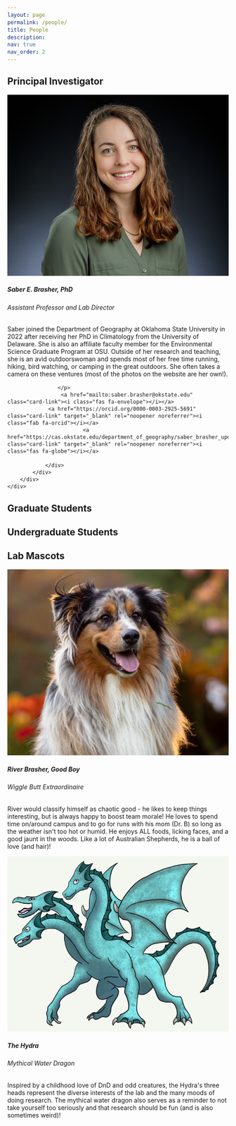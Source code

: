 ```yaml
---
layout: page
permalink: /people/
title: People
description: 
nav: true
nav_order: 2
---
```


            
<h2 id="faculty">Principal Investigator</h2>

<p>
    </p>
<div class="card hoverable">
        <div class="row no-gutters">
            <div class="col-sm-4 col-md-3">
                <img src="/assets/img/saber.jpg" class="card-img img-fluid" alt="Saber E. Brasher">
            </div>
            <div class="team col-sm-8 col-md-9">
                <div class="card-body">
                    <h5 class="card-title">Saber E. Brasher, PhD </h5>                    
                    <h6 class="card-subtitle mb-2 text-muted">Assistant Professor and Lab Director</h6>
                    <p class="card-text">
                        Saber joined the Department of Geography at Oklahoma State University in 2022 after receiving her PhD in Climatology from the University of Delaware. She is also an affiliate faculty member for the Environmental Science Graduate Program at OSU. Outside of her research and teaching, she is an avid outdoorswoman and spends most of her free time running, hiking, bird watching, or camping in the great outdoors. She often takes a camera on these ventures (most of the photos on the website are her own!). 
              
                    </p>
                     <a href="mailto:saber.brasher@okstate.edu" class="card-link"><i class="fas fa-envelope"></i></a>
                 <a href="https://orcid.org/0000-0003-2925-5691" class="card-link" target="_blank" rel="noopener noreferrer"><i class="fab fa-orcid"></i></a>
                            <a href="https://cas.okstate.edu/department_of_geography/saber_brasher_updated.html" class="card-link" target="_blank" rel="noopener noreferrer"><i class="fas fa-globe"></i></a>

                </div>
            </div>
        </div>
    </div>
<p>
    </p>
    
    
 <h2 id="faculty">Graduate Students</h2>
<p>
    </p>

 
 
 
 <h2 id="faculty">Undergraduate Students</h2>
 
 <p>
    </p>



 <h2 id="faculty">Lab Mascots</h2>
<p>
    </p>
<div class="card hoverable">
        <div class="row no-gutters">
            <div class="col-sm-4 col-md-3">
                <img src="/assets/img/river.jpg" class="card-img img-fluid" alt="River">
            </div>
            <div class="team col-sm-8 col-md-9">
                <div class="card-body">
                    <h5 class="card-title">River Brasher, Good Boy</h5>                    
                    <h6 class="card-subtitle mb-2 text-muted">Wiggle Butt Extraordinaire</h6>
                    <p class="card-text">
                        River would classify himself as chaotic good - he likes to keep things interesting, but is always happy to boost team morale! He loves to spend time on/around campus and to go for runs with his mom (Dr. B) so long as the weather isn't too hot or humid. He enjoys ALL foods, licking faces, and a good jaunt in the woods. Like a lot of Australian Shepherds, he is a ball of love (and hair)!
                    </p>
                     </div>
            </div>
        </div>
    </div>
<p>
    </p>
    
 <p>
    </p>
<div class="card hoverable">
        <div class="row no-gutters">
            <div class="col-sm-4 col-md-3">
                <img src="/assets/img/hydra.jpg" class="card-img img-fluid" alt="Hydra">
            </div>
            <div class="team col-sm-8 col-md-9">
                <div class="card-body">
                    <h5 class="card-title">The Hydra</h5>                    
                    <h6 class="card-subtitle mb-2 text-muted">Mythical Water Dragon</h6>
                    <p class="card-text">
                        Inspired by a childhood love of DnD and odd creatures, the Hydra's three heads represent the diverse interests of the lab and the many moods of doing research. The mythical water dragon also serves as a reminder to not take yourself too seriously and that research should be fun (and is also sometimes weird)!
                    </p>
                </div>
            </div>
        </div>
    </div>
<p>
    </p>
 
 
